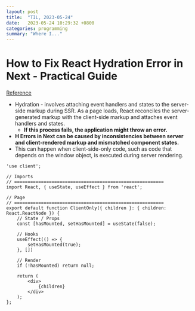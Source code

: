```yaml
---
layout: post
title:  "TIL, 2023-05-24"
date:   2023-05-24 10:29:32 +0800
categories: programming
summary: "Where I..."
---
```


# How to Fix React Hydration Error in Next - Practical Guide
[Reference](https://blog.idrisolubisi.com/how-to-fix-react-hydration-error-in-nextjs-practical-guide)

- Hydration - involves attaching event handlers and states to the server-side markup during SSR. As a page loads, React reconciles the server-generated markup with the client-side markup and attaches event handlers and states.
  - **If this process fails, the application might throw an error.**
- **H Errors in Next can be caused by inconsistencies between server and client-rendered markup and mismatched component states.**
- This can happen when client-side-only code, such as code that depends on the window object, is executed during server rendering.

```
'use client';

// Imports
// ========================================================
import React, { useState, useEffect } from 'react';

// Page
// ========================================================
export default function ClientOnly({ children }: { children: React.ReactNode }) {
    // State / Props
    const [hasMounted, setHasMounted] = useState(false);

    // Hooks
    useEffect(() => {
        setHasMounted(true);
    }, [])

    // Render
    if (!hasMounted) return null;

    return (
        <div>
            {children}
        </div>
    );
};
```
